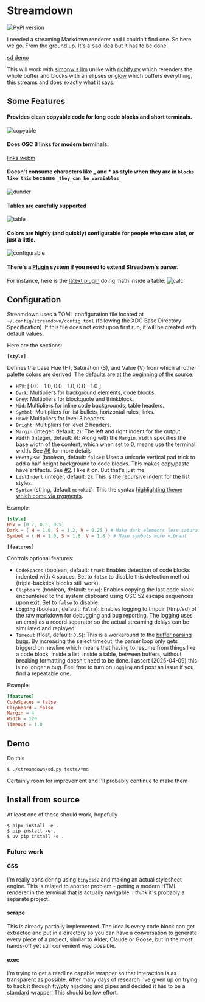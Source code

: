 # Streamdown

[![PyPI version](https://badge.fury.io/py/streamdown.svg)](https://badge.fury.io/py/streamdown)

I needed a streaming Markdown renderer and I couldn't find one. So here we go. From the ground up. It's a bad idea but it has to be done.

[sd demo](https://github.com/user-attachments/assets/48dba6fa-2282-4be9-8087-a2ad8e7c7d12)

This will work with [simonw's llm](https://github.com/simonw/llm) unlike with [richify.py](https://github.com/gianlucatruda/richify) which rerenders the whole buffer and blocks with an elipses or [glow](https://github.com/charmbracelet/glow) which buffers everything, this streams and does exactly what it says.

## Some Features

#### Provides clean copyable code for long code blocks and short terminals. 
![copyable](https://github.com/user-attachments/assets/4a3539c5-b5d1-4d6a-8bce-032724d8909d)

#### Does OSC 8 links for modern terminals.

[links.webm](https://github.com/user-attachments/assets/a5f71791-7c58-4183-ad3b-309f470c08a3)


#### Doesn't consume characters like _ and * as style when they are in `blocks like this` because `_they_can_be_varaiables_`
![dunder](https://github.com/user-attachments/assets/d41d7fec-6dec-4387-b53d-f2098f269a5e)

#### Tables are carefully supported
![table](https://github.com/user-attachments/assets/dbe3d13e-6bac-4f45-bf30-f1857ed98898)

#### Colors are highly (and quickly) configurable for people who care a lot, or just a little.
![configurable](https://github.com/user-attachments/assets/04b36749-4bb8-4c14-9758-84eb6e19b704)

#### There's a [Plugin](https://github.com/kristopolous/Streamdown/tree/main/streamdown/plugins) system if you need to extend Streadown's parser.
For instance, here is the [latext plugin](https://github.com/kristopolous/Streamdown/blob/main/streamdown/plugins/latex.py) doing math inside a table:
![calc](https://github.com/user-attachments/assets/0b0027ca-8ef0-4b4a-b4ae-e36ff623a683)



## Configuration


Streamdown uses a TOML configuration file located at `~/.config/streamdown/config.toml` (following the XDG Base Directory Specification). If this file does not exist upon first run, it will be created with default values. 

Here are the sections:

**`[style]`**

Defines the base Hue (H), Saturation (S), and Value (V) from which all other palette colors are derived. The defaults are [at the beginning of the source](https://github.com/kristopolous/Streamdown/blob/main/streamdown/sd.py#L33).

*   `HSV`: [ 0.0 - 1.0, 0.0 - 1.0, 0.0 - 1.0 ] 
*   `Dark`: Multipliers for background elements, code blocks. 
*   `Grey`: Multipliers for blockquote and thinkblock. 
*   `Mid`: Multipliers for inline code backgrounds, table headers. 
*   `Symbol`: Multipliers for list bullets, horizontal rules, links. 
*   `Head`: Multipliers for level 3 headers. 
*   `Bright`: Multipliers for level 2 headers. 
*   `Margin` (integer, default: `2`): The left and right indent for the output. 
*   `Width` (integer, default: `0`): Along with the `Margin`, `Width` specifies the base width of the content, which when set to 0, means use the terminal width. See [#6](https://github.com/kristopolous/Streamdown/issues/6) for more details
*   `PrettyPad` (boolean, default: `false`): Uses a unicode vertical pad trick to add a half height background to code blocks. This makes copy/paste have artifacts. See [#2](https://github.com/kristopolous/Streamdown/issues/2). I like it on. But that's just me
*   `ListIndent` (integer, default: `2`): This is the recursive indent for the list styles.
*   `Syntax` (string, default `monokai`): This the syntax [highlighting theme which come via pygments](https://pygments.org/styles/).

Example:
```toml
[style]
HSV = [0.7, 0.5, 0.5]
Dark = { H = 1.0, S = 1.2, V = 0.25 } # Make dark elements less saturated and darker
Symbol = { H = 1.0, S = 1.8, V = 1.8 } # Make symbols more vibrant
```

**`[features]`**

Controls optional features:

*   `CodeSpaces` (boolean, default: `true`): Enables detection of code blocks indented with 4 spaces. Set to `false` to disable this detection method (triple-backtick blocks still work).
*   `Clipboard` (boolean, default: `true`): Enables copying the last code block encountered to the system clipboard using OSC 52 escape sequences upon exit. Set to `false` to disable.
*   `Logging` (boolean, default: `false`): Enables logging to tmpdir (/tmp/sd) of the raw markdown for debugging and bug reporting. The logging uses an emoji as a record separator so the actual streaming delays can be simulated and replayed.
*   `Timeout` (float, default: `0.5`): This is a workaround to the [buffer parsing bugs](https://github.com/kristopolous/Streamdown/issues/4). By increasing the select timeout, the parser loop only gets triggerd on newline which means that having to resume from things like a code block, inside a list, inside a table, between buffers, without breaking formatting doesn't need to be done. I assert (2025-04-09) this is no longer a bug. Feel free to turn on `Logging` and post an issue if you find a repeatable one. 

Example:
```toml
[features]
CodeSpaces = false
Clipboard = false
Margin = 4
Width = 120
Timeout = 1.0
```

## Demo
Do this

    $ ./streamdown/sd.py tests/*md

Certainly room for improvement and I'll probably continue to make them

## Install from source
At least one of these should work, hopefully

    $ pipx install -e .
    $ pip install -e .
    $ uv pip install -e . 

### Future work

#### CSS
I'm really considering using `tinycss2` and making an actual stylesheet engine. This is related to another problem - getting a modern HTML renderer in the terminal that is actually navigable. I *think* it's probably a separate project.

#### scrape
This is already partially implemented. The idea is every code block can get extracted and put in a directory so you can have a conversation to generate every piece of a project, similar to Aider, Claude or Goose,  but in the most hands-off yet still convenient way possible.

#### exec
I'm trying to get a readline capable wrapper so that interaction is as transparent as possible. After many days of research I've given up on trying to hack it through tty/pty hijacking and pipes and decided it has to be a standard wrapper. This should be low effort.
